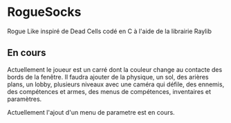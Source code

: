 # RogueSocks
Rogue Like inspiré de Dead Cells codé en C à l'aide de la librairie Raylib

## En cours
Actuellement le joueur est un carré dont la couleur change au contacte des bords de la fenêtre.
Il faudra ajouter de la physique, un sol, des arières plans, un lobby, plusieurs niveaux avec une caméra qui défile, des ennemis, des compétences et armes, des menus de compétences, inventaires et paramètres.

Actuellement l'ajout d'un menu de parametre est en cours.